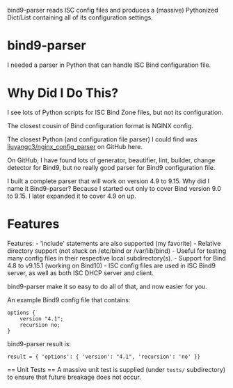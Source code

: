 bind9-parser reads ISC config files and produces a (massive) Pythonized
Dict/List containing all of its configuration settings.

# bind9-parser

I needed a parser in Python that can handle ISC Bind configuration file.

# Why Did I Do This?

I see lots of Python scripts for ISC Bind Zone files, but not its configuration.

The closest cousin of Bind configuration format is NGINX config.

The closest Python (and configuration file parser) I could find was
[liuyangc3/nginx_config_parser](https://github.com/liuyangc3/nginx_config_parser) on GitHub here.

On GitHub, I have found lots of generator, beautifier, lint, builder, change detector for Bind9, but no really good parser for Bind9 configuration file.

I built a complete parser that will work on version 4.9 to 9.15.  Why did I name
it Bind9-parser?  Because I started out only to cover Bind version 9.0 to 9.15.
I later expanded it to cover 4.9 on up.

# Features

Features:
    - 'include' statements are also supported (my favorite)
    - Relative directory support (not stuck on /etc/bind or /var/lib/bind)
        - Useful for testing many config files in their respective
          local subdirectory(s).
    - Support for Bind 4.8 to v9.15.1 (working on Bind10)
    - ISC config files are used in ISC Bind9 server, as well as both ISC DHCP server and client.

bind9-parser make it so easy to do all of that, and now easier for you.

An example Bind9 config file that contains:

    options {
        version "4.1";
        recursion no;
    }

bind9-parser result is:

    result = { 'options': { 'version': "4.1", 'recursion': 'no' }}



== Unit Tests ==
A massive unit test is supplied (under `tests/` subdirectory) to ensure that future breakage does not occur.

